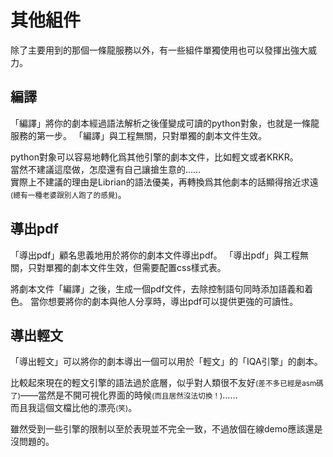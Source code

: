 # 其他組件
除了主要用到的那個一條龍服務以外，有一些組件單獨使用也可以發揮出強大威力。


## 編譯

「編譯」將你的劇本經過語法解析之後僅變成可讀的python對象，也就是一條龍服務的第一步。
「編譯」與工程無關，只對單獨的劇本文件生效。

python對象可以容易地轉化爲其他引擎的劇本文件，比如輕文或者KRKR。   
當然不建議這麼做，怎麼還有自己讓搶生意的……   
實際上不建議的理由是Librian的語法優美，再轉換爲其他劇本的話顯得捨近求遠<small>(總有一種老婆跟別人跑了的感覺)</small>。


## 導出pdf

「導出pdf」顧名思義地用於將你的劇本文件導出pdf。
「導出pdf」與工程無關，只對單獨的劇本文件生效，但需要配置css樣式表。

將劇本文件「編譯」之後，生成一個pdf文件，去除控制語句同時添加語義和着色。
當你想要將你的劇本與他人分享時，導出pdf可以提供更強的可讀性。


## 導出輕文

「導出輕文」可以將你的劇本導出一個可以用於「輕文」的「IQA引擎」的劇本。  

比較起來現在的輕文引擎的語法過於底層，似乎對人類很不友好<small>(差不多已經是asm碼了)</small>——當然是不開可視化界面的時候<small>(而且居然沒法切換！)</small>……    
而且我這個文檔比他的漂亮<small>(笑)</small>。   

雖然受到一些引擎的限制以至於表現並不完全一致，不過放個在線demo應該還是沒問題的。   